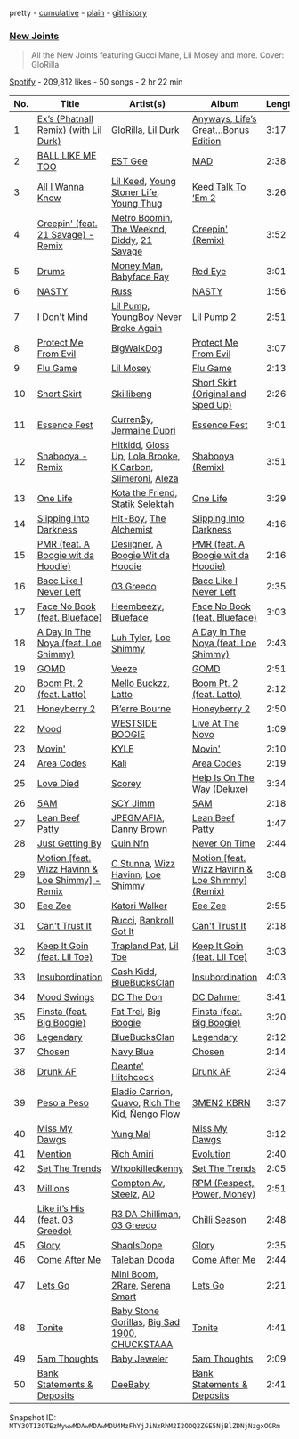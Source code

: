 pretty - [cumulative](/playlists/cumulative/37i9dQZF1DX4SrOBCjlfVi.md) - [plain](/playlists/plain/37i9dQZF1DX4SrOBCjlfVi) - [githistory](https://github.githistory.xyz/mackorone/spotify-playlist-archive/blob/main/playlists/plain/37i9dQZF1DX4SrOBCjlfVi)

### [New Joints](https://open.spotify.com/playlist/37i9dQZF1DX4SrOBCjlfVi)

> All the New Joints featuring Gucci Mane, Lil Mosey and more\. Cover: GloRilla

[Spotify](https://open.spotify.com/user/spotify) - 209,812 likes - 50 songs - 2 hr 22 min

| No. | Title | Artist(s) | Album | Length |
|---|---|---|---|---|
| 1 | [Ex’s \(Phatnall Remix\) \(with Lil Durk\)](https://open.spotify.com/track/7M3h8JeDhIQIsdQdMrWohi) | [GloRilla](https://open.spotify.com/artist/2qoQgPAilErOKCwE2Y8wOG), [Lil Durk](https://open.spotify.com/artist/3hcs9uc56yIGFCSy9leWe7) | [Anyways, Life’s Great…Bonus Edition](https://open.spotify.com/album/2IzitJYy4iVenjF1odSFnf) | 3:17 |
| 2 | [BALL LIKE ME TOO](https://open.spotify.com/track/2niJk9HZuWEBGPuR1aGYjy) | [EST Gee](https://open.spotify.com/artist/4FlG0V0jhLO4qGpayFOphj) | [MAD](https://open.spotify.com/album/47uIW0hqDyqeO9Qrzq4b8k) | 2:38 |
| 3 | [All I Wanna Know](https://open.spotify.com/track/3rWGgckX6iOjacBDMCaV97) | [Lil Keed](https://open.spotify.com/artist/3uJx5SnOM59Li7lCxA3b29), [Young Stoner Life](https://open.spotify.com/artist/1xr2G8Hlx4QWmT9HaUbmoO), [Young Thug](https://open.spotify.com/artist/50co4Is1HCEo8bhOyUWKpn) | [Keed Talk To ‘Em 2](https://open.spotify.com/album/0oCjauVTuzCzr6YMYcxRu1) | 3:26 |
| 4 | [Creepin' \(feat\. 21 Savage\) \- Remix](https://open.spotify.com/track/5Ee4IyhPaOVRMc15fUOeG9) | [Metro Boomin](https://open.spotify.com/artist/0iEtIxbK0KxaSlF7G42ZOp), [The Weeknd](https://open.spotify.com/artist/1Xyo4u8uXC1ZmMpatF05PJ), [Diddy](https://open.spotify.com/artist/59wfkuBoNyhDMQGCljbUbA), [21 Savage](https://open.spotify.com/artist/1URnnhqYAYcrqrcwql10ft) | [Creepin' \(Remix\)](https://open.spotify.com/album/3P2UkOkqWp8ucd1EOnVAH7) | 3:52 |
| 5 | [Drums](https://open.spotify.com/track/78MA8xdZCe4KS9SuIxs1Ce) | [Money Man](https://open.spotify.com/artist/3Rx4PJ7SP6unkOk5elPUK7), [Babyface Ray](https://open.spotify.com/artist/3zZ88AwlTwfCJkowsFCvLA) | [Red Eye](https://open.spotify.com/album/2rGZ4DEQqxseAXO9hVqNDo) | 3:01 |
| 6 | [NASTY](https://open.spotify.com/track/0DuylJNqsvjRN9hhWUdeJZ) | [Russ](https://open.spotify.com/artist/1z7b1Pr1rSlvWRzsW3HOrS) | [NASTY](https://open.spotify.com/album/4xPCDVDD5GufVMBOGkXug8) | 1:56 |
| 7 | [I Don't Mind](https://open.spotify.com/track/3jL2NEybvvgwpepnbF1bAN) | [Lil Pump](https://open.spotify.com/artist/3wyVrVrFCkukjdVIdirGVY), [YoungBoy Never Broke Again](https://open.spotify.com/artist/7wlFDEWiM5OoIAt8RSli8b) | [Lil Pump 2](https://open.spotify.com/album/1ly2H0S0Ru5gJ2yvZZ18Uv) | 2:51 |
| 8 | [Protect Me From Evil](https://open.spotify.com/track/12zZRWYbmGwLAM3AHGw5Aq) | [BigWalkDog](https://open.spotify.com/artist/5RivQkx7CAT7TSVFJKvbDz) | [Protect Me From Evil](https://open.spotify.com/album/16gD38m4uMp78GLekoVP7y) | 3:07 |
| 9 | [Flu Game](https://open.spotify.com/track/1Nb5qtsaBGGcfEAK5vcn1O) | [Lil Mosey](https://open.spotify.com/artist/5zctI4wO9XSKS8XwcnqEHk) | [Flu Game](https://open.spotify.com/album/3wIiLi9UOmviVrZxLoq0p7) | 2:13 |
| 10 | [Short Skirt](https://open.spotify.com/track/2USaqXUoDiGYjnzwJWKr2D) | [Skillibeng](https://open.spotify.com/artist/5FkUhnHQ0KC63549LHHtst) | [Short Skirt \(Original and Sped Up\)](https://open.spotify.com/album/1DcgosAH0rzrP1ZfT9FN9T) | 2:26 |
| 11 | [Essence Fest](https://open.spotify.com/track/3BGcnN2i4Lm98vNrUcM37j) | [Curren$y](https://open.spotify.com/artist/6X8WdFjrNhXATMDSs26aCc), [Jermaine Dupri](https://open.spotify.com/artist/6nfYGe7IIuuP5bMY1jkJP6) | [Essence Fest](https://open.spotify.com/album/1FF2B85Tz9BP4GP5nnz6fr) | 3:01 |
| 12 | [Shabooya \- Remix](https://open.spotify.com/track/3phHsBW2j2Asxk4Q5BwzSS) | [Hitkidd](https://open.spotify.com/artist/5pR1zWq3UPsOpW1pTWayLf), [Gloss Up](https://open.spotify.com/artist/7eDFwYpqsAROCZibWYr5C1), [Lola Brooke](https://open.spotify.com/artist/2Ggj5XNlIb4Lnbqe307FyB), [K Carbon](https://open.spotify.com/artist/5LxoXQBUoD5oftz6xQLv9y), [Slimeroni](https://open.spotify.com/artist/1aSHAWLQKX1Ln5yoHh8mTq), [Aleza](https://open.spotify.com/artist/0cTIgkgGfLEoAAKV7tJnRz) | [Shabooya \(Remix\)](https://open.spotify.com/album/3p8eDNbBqnrlEIoUCoLM2Y) | 3:51 |
| 13 | [One Life](https://open.spotify.com/track/2rfc0DDTqNwSkLCVzEdVVA) | [Kota the Friend](https://open.spotify.com/artist/2AfU5LYBVCiCtuCCfM7uVX), [Statik Selektah](https://open.spotify.com/artist/5v0XTlB9FqNvfBfnw8n5b0) | [One Life](https://open.spotify.com/album/3ZmgIf9xdBHuCds9qD5ab8) | 3:29 |
| 14 | [Slipping Into Darkness](https://open.spotify.com/track/7oTTYjFN9TksJwsj55r2hb) | [Hit\-Boy](https://open.spotify.com/artist/6q3p11nP1p80Ey6LrOOSed), [The Alchemist](https://open.spotify.com/artist/0eVyjRhzZKke2KFYTcDkeu) | [Slipping Into Darkness](https://open.spotify.com/album/05HfppEroQ2s6h4CkBbr6N) | 4:16 |
| 15 | [PMR \(feat\. A Boogie wit da Hoodie\)](https://open.spotify.com/track/72etwrPRuhvISzuCc9w81f) | [Desiigner](https://open.spotify.com/artist/7pFeBzX627ff0VnN6bxPR4), [A Boogie Wit da Hoodie](https://open.spotify.com/artist/31W5EY0aAly4Qieq6OFu6I) | [PMR \(feat\. A Boogie wit da Hoodie\)](https://open.spotify.com/album/64QGA3ueY3dG8RZvmolsgI) | 2:16 |
| 16 | [Bacc Like I Never Left](https://open.spotify.com/track/28UHFrXxU6V6J2Wh2Bp3gQ) | [03 Greedo](https://open.spotify.com/artist/0FtsMKmZEq8fBWqdSOWtqp) | [Bacc Like I Never Left](https://open.spotify.com/album/7o86mmziw5xMO0oIO3KGaB) | 2:35 |
| 17 | [Face No Book \(feat\. Blueface\)](https://open.spotify.com/track/5I6NiyOCQj489SPsP6tWxF) | [Heembeezy](https://open.spotify.com/artist/0ywBEn3tITirlskY3SZBei), [Blueface](https://open.spotify.com/artist/3Fl1V19tmjt57oBdxXKAjJ) | [Face No Book \(feat\. Blueface\)](https://open.spotify.com/album/1TdBT0hUVIL6wAUmzpAU4g) | 3:03 |
| 18 | [A Day In The Noya \(feat\. Loe Shimmy\)](https://open.spotify.com/track/4t4pQoAAcrbCnDb8Xycgam) | [Luh Tyler](https://open.spotify.com/artist/1K15GRZZATsCJyGJ4bYiEz), [Loe Shimmy](https://open.spotify.com/artist/6UIpxj5ggLdOebFVCOxVax) | [A Day In The Noya \(feat\. Loe Shimmy\)](https://open.spotify.com/album/6o8VFJfvRJ2EXFAN4wmjbM) | 2:43 |
| 19 | [GOMD](https://open.spotify.com/track/6qlQIOubQeiG3byhhqwPfU) | [Veeze](https://open.spotify.com/artist/0B3kMiB21aPQlKumGDr4c7) | [GOMD](https://open.spotify.com/album/6vTsqrGv80CCBH5b2rGMJS) | 2:51 |
| 20 | [Boom Pt\. 2 \(feat\. Latto\)](https://open.spotify.com/track/5mqcRBLYBsAhpbB6gXMyYz) | [Mello Buckzz](https://open.spotify.com/artist/4bAfAX9Zg9XdMKREfURqaw), [Latto](https://open.spotify.com/artist/3MdXrJWsbVzdn6fe5JYkSQ) | [Boom Pt\. 2 \(feat\. Latto\)](https://open.spotify.com/album/75BpWyvfedpNBI4YAp6hKU) | 2:12 |
| 21 | [Honeyberry 2](https://open.spotify.com/track/7DST9azASHMawTfFksNnoT) | [Pi’erre Bourne](https://open.spotify.com/artist/3x3jSlhyv5CiCZDZlaTq0M) | [Honeyberry 2](https://open.spotify.com/album/60ijJ6s8jhv1cHtrUId9mq) | 2:50 |
| 22 | [Mood](https://open.spotify.com/track/41Faheu9ogrdNojtZrHB4L) | [WESTSIDE BOOGIE](https://open.spotify.com/artist/5usbqiU7sjvszjWecANDL6) | [Live At The Novo](https://open.spotify.com/album/4WHyqGqxCHQRnn56JCYuhg) | 1:09 |
| 23 | [Movin'](https://open.spotify.com/track/6LY60TJtxLNbsBtwUKRaxo) | [KYLE](https://open.spotify.com/artist/4qBgvVog0wzW75IQ48mU7v) | [Movin'](https://open.spotify.com/album/2rHcTFQ8r6dpPwPE0UTRVD) | 2:10 |
| 24 | [Area Codes](https://open.spotify.com/track/7sliFe6W30tPBPh6dvZsIH) | [Kali](https://open.spotify.com/artist/1YRqgFNXqRyMDRr8ClS1NL) | [Area Codes](https://open.spotify.com/album/6uk3hBYbrMsSzufADPjv9K) | 2:19 |
| 25 | [Love Died](https://open.spotify.com/track/4ZcOJracZ42iM1lbffdtUI) | [Scorey](https://open.spotify.com/artist/0X3nsc84A9qlFilmlWNwQb) | [Help Is On The Way \(Deluxe\)](https://open.spotify.com/album/6AB9OOUQJaPhZWADvpu5ab) | 3:34 |
| 26 | [5AM](https://open.spotify.com/track/3gYut1o4Wp1yPtpw8vLymj) | [SCY Jimm](https://open.spotify.com/artist/5vhUGtJ92TFdOlyZMDCXyT) | [5AM](https://open.spotify.com/album/0OV7ADd4vn1iTdB1h3g0R9) | 2:18 |
| 27 | [Lean Beef Patty](https://open.spotify.com/track/1qbADMsKCFmu08MhWPTZpb) | [JPEGMAFIA](https://open.spotify.com/artist/6yJ6QQ3Y5l0s0tn7b0arrO), [Danny Brown](https://open.spotify.com/artist/7aA592KWirLsnfb5ulGWvU) | [Lean Beef Patty](https://open.spotify.com/album/5ee7NlaQZi5TYOXRghp04b) | 1:47 |
| 28 | [Just Getting By](https://open.spotify.com/track/1PoBUMid74DdWs6CzlM2oL) | [Quin Nfn](https://open.spotify.com/artist/3M1quhETLChtt9NHKVaajX) | [Never On Time](https://open.spotify.com/album/7ahn5M0aOm7w6vrgK8IIJq) | 2:44 |
| 29 | [Motion \[feat\. Wizz Havinn & Loe Shimmy\] \- Remix](https://open.spotify.com/track/419P7pvcvRBkz94d2B0F0J) | [C Stunna](https://open.spotify.com/artist/5Gsj3FkPmxWlrvS79SWDCF), [Wizz Havinn](https://open.spotify.com/artist/1Tj47hT6psqExO7fbAcXyE), [Loe Shimmy](https://open.spotify.com/artist/6UIpxj5ggLdOebFVCOxVax) | [Motion \[feat\. Wizz Havinn & Loe Shimmy\] \(Remix\)](https://open.spotify.com/album/65XJ1g5lSvHqQWisRVpRKh) | 3:08 |
| 30 | [Eee Zee](https://open.spotify.com/track/5qlP944NySkgAtkzVGE0G3) | [Katori Walker](https://open.spotify.com/artist/2ODTjg0iTHX1QxBeRNI6nT) | [Eee Zee](https://open.spotify.com/album/07osvOkL07RkoPMQDvqYqQ) | 2:55 |
| 31 | [Can't Trust It](https://open.spotify.com/track/6KFNGISOoKY9RSIFpHcwuw) | [Rucci](https://open.spotify.com/artist/7q836WTO8OHUS85E2RyxxA), [Bankroll Got It](https://open.spotify.com/artist/42H2ObFiITAP87vskCGIh5) | [Can't Trust It](https://open.spotify.com/album/6SUoYo7YSBUz3QHZpJoKIK) | 2:18 |
| 32 | [Keep It Goin \(feat\. Lil Toe\)](https://open.spotify.com/track/2fDIhxD1SJrM65Y4AdDptT) | [Trapland Pat](https://open.spotify.com/artist/6qvfzsfzCPEpVfY2EuqUQZ), [Lil Toe](https://open.spotify.com/artist/47yRnoOUz46ZKr9W3mKn5Z) | [Keep It Goin \(feat\. Lil Toe\)](https://open.spotify.com/album/3IPAvnIDSXUURkXU3gh9iG) | 3:03 |
| 33 | [Insubordination](https://open.spotify.com/track/2geW0ZSZzuJYzlyi95kAl9) | [Cash Kidd](https://open.spotify.com/artist/26qmuJTgE3g67pPClBQ3Iu), [BlueBucksClan](https://open.spotify.com/artist/1l61CX1j6go8arTjPH9wy0) | [Insubordination](https://open.spotify.com/album/4xPjb8cJKvMyuWBXBYz602) | 4:03 |
| 34 | [Mood Swings](https://open.spotify.com/track/2vIBxrS00rAslgAhL4mqHY) | [DC The Don](https://open.spotify.com/artist/3YYbAExunnHv5pW7GUZefk) | [DC Dahmer](https://open.spotify.com/album/5V8t1NiBX31tLIV3MRd4cB) | 3:41 |
| 35 | [Finsta \(feat\. Big Boogie\)](https://open.spotify.com/track/549FVHJDMSppqOQYg0hvdt) | [Fat Trel](https://open.spotify.com/artist/1SncSgYiDk2kCBBaXIYcwd), [Big Boogie](https://open.spotify.com/artist/372IgXgnCt4wlfumrMTIOs) | [Finsta \(feat\. Big Boogie\)](https://open.spotify.com/album/6vefuCd9t3K2Vwj9fNj1fG) | 3:20 |
| 36 | [Legendary](https://open.spotify.com/track/7dFIUaovJ1U3Ey4dHV0IcY) | [BlueBucksClan](https://open.spotify.com/artist/1l61CX1j6go8arTjPH9wy0) | [Legendary](https://open.spotify.com/album/5UfVCzzsMDdam2tutHmUbn) | 2:12 |
| 37 | [Chosen](https://open.spotify.com/track/4To6ZmcUYr2AVHQBFfdDZs) | [Navy Blue](https://open.spotify.com/artist/5qRbfEf4Ooo19aRXKQzvUV) | [Chosen](https://open.spotify.com/album/3CLS1lWTcIeIZTz7Dd40dG) | 2:14 |
| 38 | [Drunk AF](https://open.spotify.com/track/0cOGTXB9PqoH2qkiNgq7BP) | [Deante' Hitchcock](https://open.spotify.com/artist/5REHfa3YDopGOzrxwTsPvH) | [Drunk AF](https://open.spotify.com/album/1qtR4yUHViXkZaN4P5AAuz) | 2:34 |
| 39 | [Peso a Peso](https://open.spotify.com/track/1iyvRYYAeuJhrsxTsQW9fh) | [Eladio Carrion](https://open.spotify.com/artist/5XJDexmWFLWOkjOEjOVX3e), [Quavo](https://open.spotify.com/artist/0VRj0yCOv2FXJNP47XQnx5), [Rich The Kid](https://open.spotify.com/artist/1pPmIToKXyGdsCF6LmqLmI), [Ñengo Flow](https://open.spotify.com/artist/12vb80Km0Ew53ABfJOepVz) | [3MEN2 KBRN](https://open.spotify.com/album/6BGN5CVd7koJApotl5Bj8u) | 3:37 |
| 40 | [Miss My Dawgs](https://open.spotify.com/track/2awqTMCDHNsjjCTmyZMbzC) | [Yung Mal](https://open.spotify.com/artist/6m0MLa2Q5RwIF8R7nwQkQ2) | [Miss My Dawgs](https://open.spotify.com/album/2psNSLTl3ybgpka3Hk712V) | 3:12 |
| 41 | [Mention](https://open.spotify.com/track/6aaQbMf6wTjkVDqvrVvxJB) | [Rich Amiri](https://open.spotify.com/artist/2sF5nNXnrrsCPZlt8ZpyGd) | [Evolution](https://open.spotify.com/album/3nxk4XwXGAiV625DPvgjAA) | 2:40 |
| 42 | [Set The Trends](https://open.spotify.com/track/7uXPjLmPBg4WhtzeuCn5us) | [Whookilledkenny](https://open.spotify.com/artist/2KZnFwKkzZwaTe74507ZLD) | [Set The Trends](https://open.spotify.com/album/2N5UIzL2GNZ2eas1vAWs7e) | 2:05 |
| 43 | [Millions](https://open.spotify.com/track/3cLH3YzwXnggGXcIrF0QcT) | [Compton Av](https://open.spotify.com/artist/4ifWa8uYjvbxB4ouf9XbW5), [Steelz](https://open.spotify.com/artist/0xG8uG9nzLyuwoVIPF0xiM), [AD](https://open.spotify.com/artist/4Maf38TSoYT83qXqsO20JI) | [RPM \(Respect, Power, Money\)](https://open.spotify.com/album/18UhMFQfiJXVt3JQpUl3bY) | 2:51 |
| 44 | [Like it’s His \(feat\. 03 Greedo\)](https://open.spotify.com/track/6OSabq8OVBMF4xCfsb4drc) | [R3 DA Chilliman](https://open.spotify.com/artist/16B61T4dv1SuMrAQsbyM3e), [03 Greedo](https://open.spotify.com/artist/0FtsMKmZEq8fBWqdSOWtqp) | [Chilli Season](https://open.spotify.com/album/5H4WujKtDwCEdP1dsvxpwh) | 2:48 |
| 45 | [Glory](https://open.spotify.com/track/3vLPMgS9AtFGiYm07KMEaP) | [ShaqIsDope](https://open.spotify.com/artist/3Is1kGaN2jmS0hB1Hn6dp4) | [Glory](https://open.spotify.com/album/5nfZctvxgTW2UfKFl1hf8J) | 2:35 |
| 46 | [Come After Me](https://open.spotify.com/track/6olRUBtkv1Wxb9qcX90rDR) | [Taleban Dooda](https://open.spotify.com/artist/7aCA2LCzNmtAua4JrMvDb0) | [Come After Me](https://open.spotify.com/album/4cXFDufwSmnLZZGByCeXHC) | 2:44 |
| 47 | [Lets Go](https://open.spotify.com/track/29DCjImJlZJbCTweKtVtXd) | [Mini Boom](https://open.spotify.com/artist/6TpjrFXS0EcrvyBt4pgmt5), [2Rare](https://open.spotify.com/artist/2GRDbUJRZwKzeiwxrjJdmQ), [Serena Smart](https://open.spotify.com/artist/2K8LPhlPN5NQeD2q0YVYxV) | [Lets Go](https://open.spotify.com/album/4g0wFqS7rGUQRL0aAik6kH) | 2:21 |
| 48 | [Tonite](https://open.spotify.com/track/4Z3CObLyiFX2wuhY78fQWi) | [Baby Stone Gorillas](https://open.spotify.com/artist/0jAP1TzUaPmRmcB5j1FMs3), [Big Sad 1900](https://open.spotify.com/artist/6CPTMFjo7Sq3ACuzHsXVkt), [CHUCKSTAAA](https://open.spotify.com/artist/6Xr484MQvEZVDQgVLou8na) | [Tonite](https://open.spotify.com/album/50wnhlHUAvmNCmqiWFDaXt) | 4:41 |
| 49 | [5am Thoughts](https://open.spotify.com/track/67wD9KSvpKK2xFoxHrm0L2) | [Baby Jeweler](https://open.spotify.com/artist/1XNRi5bu870l8PjlGUrl4C) | [5am Thoughts](https://open.spotify.com/album/3bK1AuRkgH7izfRavAstrT) | 2:09 |
| 50 | [Bank Statements & Deposits](https://open.spotify.com/track/3lUWtFnYFaKDalzuRATbJp) | [DeeBaby](https://open.spotify.com/artist/6jxLcPfLvVwcz7bmzOWwwE) | [Bank Statements & Deposits](https://open.spotify.com/album/1iA7aLQ2QmaJtg75WgVS93) | 2:41 |

Snapshot ID: `MTY3OTI3OTEzMywwMDAwMDAwMDU4MzFhYjJiNzRhM2I2ODQ2ZGE5NjBlZDNjNzgxOGRm`
